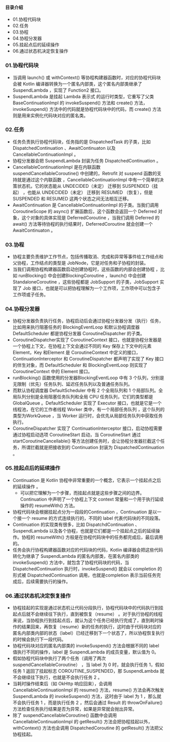 #### 目录介绍
- 01.协程代码块
- 02.任务
- 03.协程
- 04.协程分发器
- 05.挂起点后的延续操作
- 06.通过状态机决定恢复操作


### 01.协程代码块
- 当调用 launch() 或 withContext() 等协程构建器函数时，对应的协程代码块会被 Kotlin 编译器转换为一个匿名内部类，这个匿名内部类继承了 SuspendLambda ，实现了 Function2 接口。
- SuspendLambda 是挂起 Lambda 表示式 的运行时类型，它重写了父类 BaseContinuationImpl 的 invokeSuspend() 方法和 create() 方法，invokeSuspend() 方法中的代码就是协程代码块中的代码，而 create() 方法则是用来实例化代码块对应的匿名类。


### 02.任务
- 任务负责执行协程代码块，任务指的是 DispatchedTask 的子类，比如 DispatchedContinuation 、AwaitContinuaton 以及 CancellableContinuationImpl 。
- 协程分发器会把 SuspendLambda 封装为任务 DispatchedContinuation 。
- CancellableContinuationImpl 是在内联函数 suspendCancellableCoroutine() 中创建的，Retrofit 对 suspend 函数的支持就是通过这个内联函数 ，CancellableContinuationImpl 中有一个简单的决策状态机，它的状态能从 UNDECIDED（未定） 迁移到 SUSPENDED（挂起） ，也能从 UNDECIDED（未定） 迁移到 RESUMED （恢复），但是 SUSPENDED 和 RESUMED 这两个状态之间无法相互迁移。
- AwaitContinuation 是 CancellableContinuationImpl 的子类。当我们调用 CoroutineScope 的 async() 扩展函数后，这个函数会返回一个 Deferred 对象，这个对象的具体实现是 DeferredCoroutine ，当我们调用 Deferred 的 await() 方法等待协程的执行结果时，DeferredCoroutine 就会创建一个 AwaitContinuaton 。


### 03.协程
- 协程主要负责维护工作节点，包括传播取消、完成和异常等事件给工作结点和父协程，工作结点的类型是 JobNode，它是对任务和子协程的封装。
- 当我们调用协程构建器函数启动创建协程时，这些函数的内部会创建协程 ，比如 runBlocking() 中会创建BlockingCoroutine ，launch() 中会创建 StandaloneCoroutine ，这些协程都是 JobSupport 的子类，JobSupport 实现了 Job 接口，也就是可以把协程理解为一个工作项，工作项中可以包含子工作项或子任务。


### 04.协程分发器
- 协程分发器负责执行任务，协程启动后会通过协程分发器分发（执行）任务，比如用来执行阻塞任务的 BlockingEventLoop 和默认协程调度器 DefaultScheduler 都是协程分发器 CoroutineDispatcher 的子类。
- CoroutineDispatcher实现了 CoroutineContext 接口，也就是协程分发器是一个协程上下文，在协程上下文会通过不同的 Key 保存上下文中的元素 Element，Key 和Element 是 CoroutineContext 中定义的接口， ContinuationInterceptor 和 CoroutineDispatcher 都声明了实现了 Key 接口的伴生对象，而 DefaultScheduler 和 BlockingEventLoop 则实现了 CoroutineContext 中的 Element 接口。
- runBlocking() 函数使用的分发器BlockingEventLoop 中有 3 个队列，分别是无限制（优先）任务队列、延迟任务队列以及普通任务队列。
- 而默认协程调度器 DefaultScheduler 中有 2 个全局队列和 1 个局部队列。全局队列分别是全局阻塞任务队列和全局 CPU 任务队列，它们的类型都是 GlobalQueue 。DefaultScheduler 实现了 Executor 接口，也就是它是一个线程池，在它的工作者线程 Worker 类中，有一个局部任务队列 ，这个队列的类型为WorkQueue ，当 Worker 运行时，会优先从局部任务队列中获取任务执行。
- CoroutineDispatcher 实现了 ContinuationInterceptor 接口，启动协程需要通过协程启动选项 CoroutineStart 启动，当 CoroutineStart 通过 startCoroutineCancellable() 等方法创建任务时，会让协程分发器拦截这个任务，所谓拦截就是把接收到的 Continuation 封装为 DispatchedContinuation 。


### 05.挂起点后的延续操作
- Continuation 是 Kotlin 协程中非常重要的一个概念，它表示一个挂起点之后的延续操作 。
    - 可以把它理解为一个步骤，而挂起点就是这些步骤之间的边界。Continuation 中声明了一个协程上下文 context 常量和一个用于执行延续操作的 resumeWith() 方法。
- 协程代码块会根据挂起点分为一段段的Continuation ，Continuation 是以一个接一个 resume 的方式连续执行的，不同的 label 代表代码块的不同段落。
- Continuation 的实现类有很多，比如 DispatchdContinuation 、SuspendLambda 以及各个协程，也就是它们都是一个挂起点之后的延续操作。协程的 resumeWith() 方般是在协程代码块中的任务都完成后，最后调用的。
- 任务会执行协程构建器函数对应的代码块的代码，Kotlin 编译器会把这些代码转化为继承了 SuspendLambda 的匿名内部类，在匿名内部类的 invokeSuspend() 方法中，就包含了协程代码块的代码，当 DispatchedContinuation 执行时，invokeSuspend() 就会以 completion 的形式被 DispatchedContinuation 调用，也就是completion 表示当前任务完成后，后续需要执行的操作。


### 06.通过状态机决定恢复操作
- 协程挂起的实现是通过状态机让代码分段执行，协程代码块中的代码执行到挂起点后就不会继续往下执行，直到被恢复（resume） 。对于执行协程的线程来说，当协程执行到挂起点后，就认为这个任务已经执行完成了，直到耗时操作的结果回来，再恢复（resume）新的任务的执行，这时由于代码块对应的匿名内部类内部的状态（label）已经迁移到下一个状态了，所以协程恢复执行的时候会执行下一段代码。
- 协程代码块对应的匿名内部类的 invokeSuspend() 方法会根据不同的 label 值执行不同的操作，label 是 SuspendLambda 的成员变量，默认值为 0。
- 假如协程代码块中执行了两个任务（调用了两次 suspendCancellableCoroutine） ，当 label 为 0 时，就会执行任务 1，假如任务 1 返回了挂起标志 COROUTINE_SUSPENDED，那 SuspendLambda 就不会继续往下执行，也就是不会执行任务 2 。
- 当耗时操作结束后（如 OkHttp 响应回来），会调用 CancellableContinuationImpl 的 resume() 方法，resume() 方法会再次触发 SuspendLambda 的 invokeSuspend() 方法，这时由于 label 为 1 ，那么就不会执行任务 1 ，而是执行任务 2 ，然后会通过 Result 的 throwOnFailure() 方法检查任务执行结果是否为异常，如果是异常就会抛出异常。
- 除了 suspendCancellableCoroutine() 函数中会调用 CancellableContinuationImpl 的 getResult() 方法会把协程挂起以外，withContext() 方法也会调用 DispatchedCoroutine 的 getResult() 方法把父协程挂起。

















